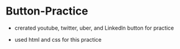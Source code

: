# Button-Practice

- crerated youtube, twitter, uber, and Linkedln button for practice

- used html and css for this practice 
